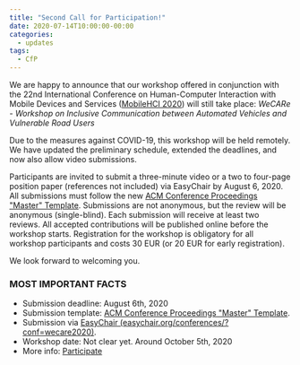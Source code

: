 ```yaml
---
title: "Second Call for Participation!"
date: 2020-07-14T10:00:00-00:00
categories:
  - updates
tags:
  - CfP
---
```

We are happy to announce that our workshop offered in conjunction with the 22nd International Conference on Human-Computer Interaction with Mobile Devices and Services ([MobileHCI 2020](https://mobilehci.acm.org/2020/)) will still take place: 
*WeCARe - Workshop on Inclusive Communication between Automated Vehicles and Vulnerable Road Users*

Due to the measures against COVID-19, this workshop will be held remotely. We have updated the preliminary schedule, extended the deadlines, and now also allow video submissions. 

Participants are invited to submit a three-minute video or a two to four-page position paper (references not included) via EasyChair by August 6, 2020. 
All submissions must follow the new [ACM Conference Proceedings "Master" Template](https://www.acm.org/publications/taps/word-template-workflow/). 
Submissions are not anonymous, but the review will be anonymous (single-blind). 
Each submission will receive at least two reviews. All accepted contributions will be published online before the workshop starts. 
Registration for the workshop is obligatory for all workshop participants and costs 30 EUR (or 20 EUR for early registration).

We look forward to welcoming you.

### MOST IMPORTANT FACTS
* Submission deadline: August 6th, 2020 
* Submission template: [ACM Conference Proceedings "Master" Template](https://www.acm.org/publications/taps/word-template-workflow).
* Submission via [EasyChair (easychair.org/conferences/?conf=wecare2020)](https://easychair.org/conferences/?conf=wecare2020). 
* Workshop date: Not clear yet. Around October 5th, 2020
* More info: [Participate](/Participate)
